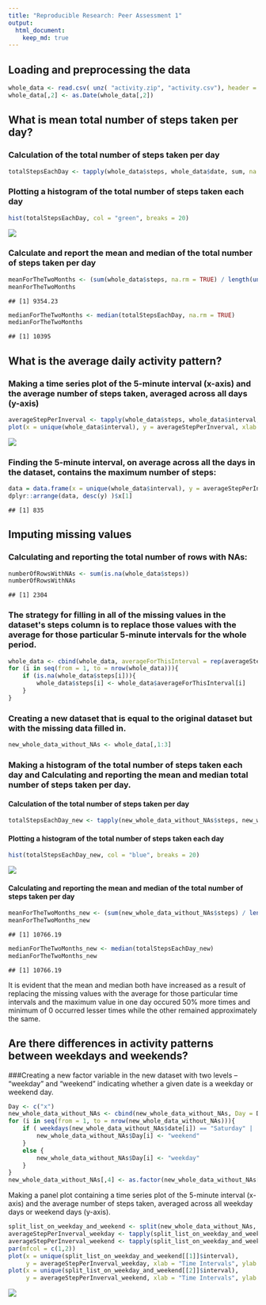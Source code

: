 ```yaml
---
title: "Reproducible Research: Peer Assessment 1"
output: 
  html_document:
    keep_md: true
---
```



## Loading and preprocessing the data

```r
whole_data <- read.csv( unz( "activity.zip", "activity.csv"), header = TRUE)
whole_data[,2] <- as.Date(whole_data[,2])
```


## What is mean total number of steps taken per day?
### Calculation of the total number of steps taken per day

```r
totalStepsEachDay <- tapply(whole_data$steps, whole_data$date, sum, na.rm = TRUE)
```
### Plotting a histogram of the total number of steps taken each day

```r
hist(totalStepsEachDay, col = "green", breaks = 20)
```

![](PA1_template_files/figure-html/unnamed-chunk-2-1.png)<!-- -->

### Calculate and report the mean and median of the total number of steps taken per day

```r
meanForTheTwoMonths <- (sum(whole_data$steps, na.rm = TRUE) / length(unique(whole_data$date)))
meanForTheTwoMonths
```

```
## [1] 9354.23
```

```r
medianForTheTwoMonths <- median(totalStepsEachDay, na.rm = TRUE)
medianForTheTwoMonths
```

```
## [1] 10395
```

## What is the average daily activity pattern?
### Making a time series plot of the 5-minute interval (x-axis) and the average number of steps taken, averaged across all days (y-axis)

```r
averageStepPerInverval <- tapply(whole_data$steps, whole_data$interval, mean, na.rm = TRUE)
plot(x = unique(whole_data$interval), y = averageStepPerInverval, xlab = "Time Intervals", ylab = "NUmber of Steps", main = "Number of Steps Taken at Each Interval", type = "l", col = "green")
```

![](PA1_template_files/figure-html/unnamed-chunk-3-1.png)<!-- -->

### Finding the 5-minute interval, on average across all the days in the dataset, contains the maximum number of steps:

```r
data = data.frame(x = unique(whole_data$interval), y = averageStepPerInverval)
dplyr::arrange(data, desc(y) )$x[1]
```

```
## [1] 835
```

## Imputing missing values
### Calculating and reporting the total number of rows with NAs:

```r
numberOfRowsWithNAs <- sum(is.na(whole_data$steps))
numberOfRowsWithNAs
```

```
## [1] 2304
```
### The strategy for filling in all of the missing values in the dataset's steps column is to replace those values with the average for those particular 5-minute intervals for the whole period.

```r
whole_data <- cbind(whole_data, averageForThisInterval = rep(averageStepPerInverval, 61))
for (i in seq(from = 1, to = nrow(whole_data))){
    if (is.na(whole_data$steps[i])){
        whole_data$steps[i] <- whole_data$averageForThisInterval[i]
    }
}
```
### Creating a new dataset that is equal to the original dataset but with the missing data filled in.

```r
new_whole_data_without_NAs <- whole_data[,1:3]
```
### Making a histogram of the total number of steps taken each day and Calculating and reporting the mean and median total number of steps taken per day.

#### Calculation of the total number of steps taken per day

```r
totalStepsEachDay_new <- tapply(new_whole_data_without_NAs$steps, new_whole_data_without_NAs$date, sum)
```
#### Plotting a histogram of the total number of steps taken each day

```r
hist(totalStepsEachDay_new, col = "blue", breaks = 20)
```

![](PA1_template_files/figure-html/unnamed-chunk-9-1.png)<!-- -->

#### Calculating and reporting the mean and median of the total number of steps taken per day

```r
meanForTheTwoMonths_new <- (sum(new_whole_data_without_NAs$steps) / length(unique(new_whole_data_without_NAs$date)))
meanForTheTwoMonths_new
```

```
## [1] 10766.19
```

```r
medianForTheTwoMonths_new <- median(totalStepsEachDay_new)
medianForTheTwoMonths_new
```

```
## [1] 10766.19
```
It is evident that the mean and median both have increased as a result of replacing the missing values with the average for those particular time intervals and the maximum value in one day occured 50% more times and minimum of 0 occurred lesser times while the other remained approximately the same. 

## Are there differences in activity patterns between weekdays and weekends?
###Creating a new factor variable in the new dataset with two levels – “weekday” and “weekend” indicating whether a given date is a weekday or weekend day.

```r
Day <- c("x")
new_whole_data_without_NAs <- cbind(new_whole_data_without_NAs, Day = Day)
for (i in seq(from = 1, to = nrow(new_whole_data_without_NAs))){
    if ( weekdays(new_whole_data_without_NAs$date[i]) == "Saturday" |  weekdays(new_whole_data_without_NAs$date[i]) == "Sunday"){
        new_whole_data_without_NAs$Day[i] <- "weekend"
    }
    else {
        new_whole_data_without_NAs$Day[i] <- "weekday"
    }
}
new_whole_data_without_NAs[,4] <- as.factor(new_whole_data_without_NAs[,4])
```
Making a panel plot containing a time series plot of the 5-minute interval (x-axis) and the average number of steps taken, averaged across all weekday days or weekend days (y-axis).

```r
split_list_on_weekday_and_weekend <- split(new_whole_data_without_NAs, new_whole_data_without_NAs$Day)
averageStepPerInverval_weekday <- tapply(split_list_on_weekday_and_weekend[[1]]$steps, split_list_on_weekday_and_weekend[[1]]$interval, mean)
averageStepPerInverval_weekend <- tapply(split_list_on_weekday_and_weekend[[2]]$steps, split_list_on_weekday_and_weekend[[2]]$interval, mean)
par(mfcol = c(1,2))
plot(x = unique(split_list_on_weekday_and_weekend[[1]]$interval), 
     y = averageStepPerInverval_weekday, xlab = "Time Intervals", ylab = "NUmber of Steps", main = "Weekdays", type = "l", col = "green")
plot(x = unique(split_list_on_weekday_and_weekend[[2]]$interval), 
     y = averageStepPerInverval_weekend, xlab = "Time Intervals", ylab = "NUmber of Steps", main = "Weekend", type = "l", col = "magenta")
```

![](PA1_template_files/figure-html/unnamed-chunk-12-1.png)<!-- -->
